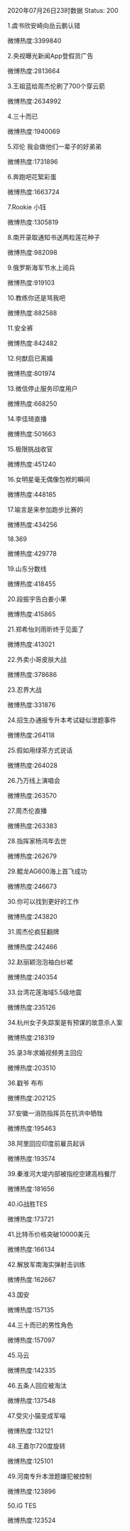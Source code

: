 2020年07月26日23时数据
Status: 200

1.虞书欣安崎向岳云鹏认错

微博热度:3399840

2.央视曝光新闻App登假货广告

微博热度:2813664

3.王祖蓝给周杰伦刷了700个穿云箭

微博热度:2634992

4.三十而已

微博热度:1940069

5.邓伦 我会做他们一辈子的好弟弟

微博热度:1731896

6.奔跑吧花絮彩蛋

微博热度:1663724

7.Rookie 小钰

微博热度:1305819

8.南开录取通知书送两粒莲花种子

微博热度:982098

9.俄罗斯海军节水上阅兵

微博热度:919103

10.教练你还是骂我吧

微博热度:882588

11.安全裤

微博热度:842482

12.何猷启已离婚

微博热度:801974

13.微信停止服务印度用户

微博热度:668250

14.李佳琦直播

微博热度:501663

15.极限挑战收官

微博热度:451240

16.女明星毫无偶像包袱的瞬间

微博热度:448185

17.喻言是来参加跑步比赛的

微博热度:434256

18.369

微博热度:429778

19.山东分数线

微博热度:418455

20.段振宇告白姜小果

微博热度:415865

21.郑希怡刘雨昕终于见面了

微博热度:413021

22.外卖小哥皮肤大战

微博热度:378686

23.忍界大战

微博热度:331876

24.招生办通报专升本考试疑似泄题事件

微博热度:264118

25.假如用绿茶方式说话

微博热度:264028

26.乃万线上演唱会

微博热度:263570

27.周杰伦直播

微博热度:263383

28.指挥家杨鸿年去世

微博热度:262679

29.鲲龙AG600海上首飞成功

微博热度:246673

30.你可以找到更好的工作

微博热度:243820

31.周杰伦疯狂翻牌

微博热度:242466

32.赵丽颖泡泡袖白纱裙

微博热度:240354

33.台湾花莲海域5.5级地震

微博热度:235126

34.杭州女子失踪案是有预谋的故意杀人案

微博热度:218319

35.录3年求婚视频男主回应

微博热度:203510

36.戳爷 布布

微博热度:202125

37.安徽一消防指挥员在抗洪中牺牲

微博热度:195463

38.阿里回应印度前雇员起诉

微博热度:193574

39.秦淮河大堤内部被指挖空建高档餐厅

微博热度:181656

40.iG战胜TES

微博热度:173721

41.比特币价格突破10000美元

微博热度:166134

42.解放军南海实弹射击训练

微博热度:162667

43.国安

微博热度:157135

44.三十而已的男性角色

微博热度:157097

45.马云

微博热度:142335

46.五条人回应被淘汰

微博热度:137548

47.受灾小猫变成军喵

微博热度:132121

48.王嘉尔720度旋转

微博热度:125101

49.河南专升本泄题嫌犯被控制

微博热度:123896

50.iG TES

微博热度:123524

